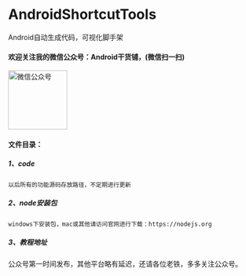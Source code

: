 # AndroidShortcutTools
Android自动生成代码，可视化脚手架
#### 欢迎关注我的微信公众号：Android干货铺，(微信扫一扫)<br/>
<img src="images/abner.jpg" width="120" height="120" alt="微信公众号"/><br/>

#### 文件目录：
##### 1、code
```
以后所有的功能源码存放路径，不定期进行更新

```

##### 2、node安装包
```
windows下安装包，mac或其他请访问官网进行下载：https://nodejs.org

```

##### 3、教程地址

公众号第一时间发布，其他平台略有延迟，还请各位老铁，多多关注公众号。




